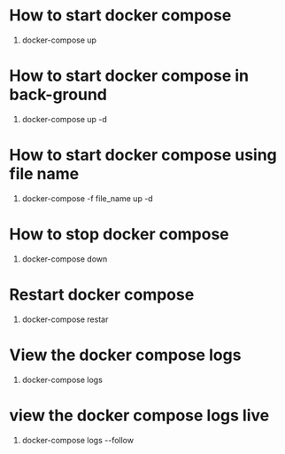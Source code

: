# How to start docker compose 
1. docker-compose up   

# How to start docker compose in back-ground
1. docker-compose up   -d 

# How to start docker compose using file name 
1. docker-compose -f file_name up  -d 

# How to stop docker compose
1. docker-compose down  

# Restart docker compose 
1. docker-compose restar  

# View the docker compose logs 
1. docker-compose logs 

# view the docker compose logs live 
1. docker-compose logs  --follow

